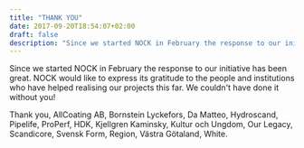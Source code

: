 ```yaml
---
title: "THANK YOU"
date: 2017-09-20T18:54:07+02:00
draft: false
description: "Since we started NOCK in February the response to our initiative has been great"
---
```


Since we started NOCK in February the response to our initiative has been great. NOCK would like to express its gratitude to the people and institutions who have helped realising our projects this far. We couldn't have done it without you!

<!--more-->

Thank you, AllCoating AB, Bornstein Lyckefors, Da Matteo, Hydroscand, Pipelife, ProPerf, HDK, Kjellgren Kaminsky, Kultur och Ungdom, Our Legacy, Scandicore, Svensk Form, Region, Västra Götaland, White.
